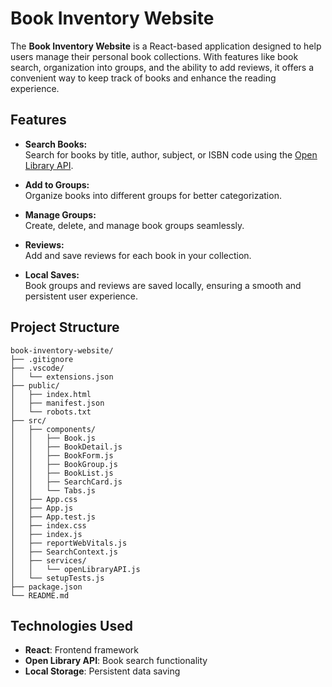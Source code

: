 # Book Inventory Website  

The **Book Inventory Website** is a React-based application designed to help users manage their personal book collections. With features like book search, organization into groups, and the ability to add reviews, it offers a convenient way to keep track of books and enhance the reading experience.  

## Features  
- **Search Books:**  
  Search for books by title, author, subject, or ISBN code using the [Open Library API](https://openlibrary.org/developers/api).  

- **Add to Groups:**  
  Organize books into different groups for better categorization.  

- **Manage Groups:**  
  Create, delete, and manage book groups seamlessly.  

- **Reviews:**  
  Add and save reviews for each book in your collection.  

- **Local Saves:**  
  Book groups and reviews are saved locally, ensuring a smooth and persistent user experience.  

## Project Structure 
```
book-inventory-website/
├── .gitignore
├── .vscode/
│   └── extensions.json
├── public/
│   ├── index.html
│   ├── manifest.json
│   └── robots.txt
├── src/
│   ├── components/
│   │   ├── Book.js
│   │   ├── BookDetail.js
│   │   ├── BookForm.js
│   │   ├── BookGroup.js
│   │   ├── BookList.js
│   │   ├── SearchCard.js
│   │   └── Tabs.js
│   ├── App.css
│   ├── App.js
│   ├── App.test.js
│   ├── index.css
│   ├── index.js
│   ├── reportWebVitals.js
│   ├── SearchContext.js
│   ├── services/
│   │   └── openLibraryAPI.js
│   └── setupTests.js
├── package.json
└── README.md
```

## Technologies Used
- **React**: Frontend framework
- **Open Library API**: Book search functionality
- **Local Storage**: Persistent data saving

